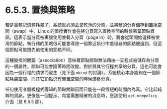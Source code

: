 # 6.5.3. 置換與策略

若是實體記憶體耗盡了，系統就必須丟棄乾淨的分頁，並將髒的分頁儲存到置換空間（swap）中。Linux 的置換實作會在將分頁寫入置換空間的時候丟棄節點資訊。這表示當分頁被重複使用並載入分頁（page in）時，將會從頭開始選擇被使用的節點。執行緒的策略很可能會導致一個靠近執行中處理器的節點被選到，但這個節點可能跟先前使用的節點不同。

這種變換的關聯（association）意味著節點關聯無法藉由一支程式被儲存為分頁的一個屬性。關聯可能會隨著時間改變。對於與其它行程共享的分頁，這也可能會因為一個行程的請求而發生（見下面 `mbind` 的討論）。系統核心本身能夠在一個節點耗盡空間、而其它節點仍有閒置空間的時候遷移分頁。

任何使用者層級程式得知的節點關聯因而只能在一段很短的時間內為真。它比起純粹的資訊，更像是一個提示。每當需要精確的消息時，應該使用 `get_mempolicy` 介面（見 6.5.5 節）。

